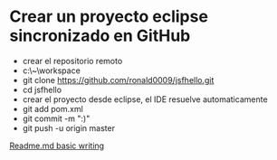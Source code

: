 # Crear un proyecto eclipse sincronizado en GitHub
- crear el repositorio remoto
- c:\\~\workspace
- git clone https://github.com/ronald0009/jsfhello.git
- cd jsfhello
- crear el proyecto desde eclipse, el IDE resuelve automaticamente
- git add pom.xml
- git commit -m ":)"
- git push -u origin master

[Readme.md basic writing](https://help.github.com/articles/basic-writing-and-formatting-syntax/)
